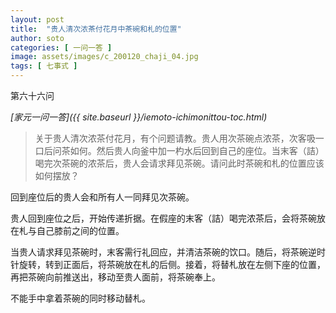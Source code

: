```yaml
---
layout: post
title:  "贵人清次浓茶付花月中茶碗和札的位置"
author: soto
categories: [ 一问一答 ]
image: assets/images/c_200120_chaji_04.jpg
tags: [ 七事式 ]
---
```


第六十六问

*[家元一问一答]({{ site.baseurl }}/iemoto-ichimonittou-toc.html)*

> 关于贵人清次浓茶付花月，有个问题请教。贵人用次茶碗点浓茶，次客吸一口后问茶如何。然后贵人向釜中加一杓水后回到自己的座位。当末客（詰）喝完次茶碗的浓茶后，贵人会请求拜见茶碗。请问此时茶碗和札的位置应该如何摆放？

回到座位后的贵人会和所有人一同拜见次茶碗。

贵人回到座位之后，开始传递折据。在假座的末客（詰）喝完浓茶后，会将茶碗放在札与自己膝前之间的位置。

当贵人请求拜见茶碗时，末客需行礼回应，并清洁茶碗的饮口。随后，将茶碗逆时针旋转，转到正面后，将茶碗放在札的后侧。接着，将替札放在左侧下座的位置，再把茶碗向前推送出，移动至贵人面前，将茶碗奉上。

不能手中拿着茶碗的同时移动替札。